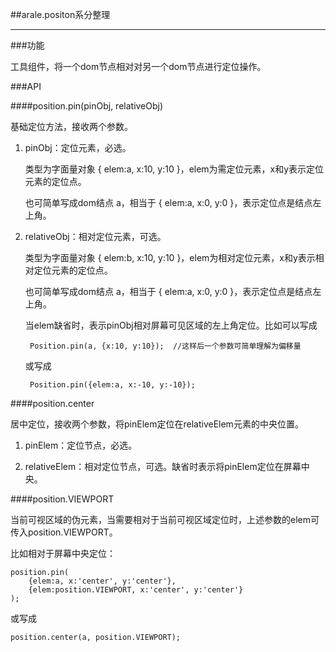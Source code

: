 ##arale.positon系分整理
*****

###功能

工具组件，将一个dom节点相对对另一个dom节点进行定位操作。

###API

####position.pin(pinObj, relativeObj)

基础定位方法，接收两个参数。

1. pinObj：定位元素，必选。

	类型为字面量对象 { elem:a, x:10, y:10 }，elem为需定位元素，x和y表示定位元素的定位点。
	
	也可简单写成dom结点 a，相当于 { elem:a, x:0, y:0 }，表示定位点是结点左上角。
	
2. relativeObj：相对定位元素，可选。

	类型为字面量对象 { elem:b, x:10, y:10 }，elem为相对定位元素，x和y表示相对定位元素的定位点。
	
	也可简单写成dom结点 a，相当于 { elem:a, x:0, y:0 }，表示定位点是结点左上角。
	
	当elem缺省时，表示pinObj相对屏幕可见区域的左上角定位。比如可以写成
		
		Position.pin(a, {x:10, y:10});	//这样后一个参数可简单理解为偏移量
		
	或写成
		
		Position.pin({elem:a, x:-10, y:-10});

####position.center

居中定位，接收两个参数，将pinElem定位在relativeElem元素的中央位置。

1. pinElem：定位节点，必选。

2. relativeElem：相对定位节点，可选。缺省时表示将pinElem定位在屏幕中央。

####position.VIEWPORT

当前可视区域的伪元素，当需要相对于当前可视区域定位时，上述参数的elem可传入position.VIEWPORT。

比如相对于屏幕中央定位：

	position.pin(
		{elem:a, x:'center', y:'center'}, 
		{elem:position.VIEWPORT, x:'center', y:'center'}
	);

或写成

	position.center(a, position.VIEWPORT);

